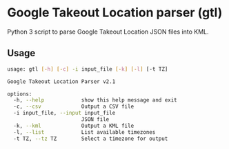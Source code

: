 # Google Takeout Location parser (gtl)
Python 3 script to parse Google Takeout Location JSON files into KML.

## Usage
```bash
usage: gtl [-h] [-c] -i input_file [-k] [-l] [-t TZ]

Google Takeout Location Parser v2.1

options:
  -h, --help            show this help message and exit
  -c, --csv             Output a CSV file
  -i input_file, --input input_file
                        JSON file
  -k, --kml             Output a KML file
  -l, --list            List available timezones
  -t TZ, --tz TZ        Select a timezone for output
```
